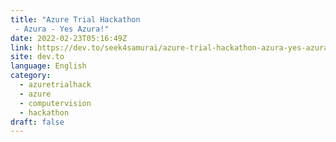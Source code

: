 ```yaml
---
title: "Azure Trial Hackathon 
 - Azura - Yes Azura!"
date: 2022-02-23T05:16:49Z
link: https://dev.to/seek4samurai/azure-trial-hackathon-azura-yes-azura-khc?utm_medium=RSS&utm_source=news.12bit.vn
site: dev.to
language: English
category:
  - azuretrialhack
  - azure
  - computervision
  - hackathon
draft: false
---
```

